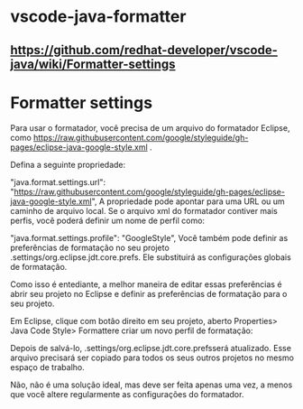 # vscode-java-formatter

## https://github.com/redhat-developer/vscode-java/wiki/Formatter-settings

# Formatter settings

Para usar o formatador, você precisa de um arquivo do formatador Eclipse, como https://raw.githubusercontent.com/google/styleguide/gh-pages/eclipse-java-google-style.xml .

Defina a seguinte propriedade:

"java.format.settings.url": "https://raw.githubusercontent.com/google/styleguide/gh-pages/eclipse-java-google-style.xml",
A propriedade pode apontar para uma URL ou um caminho de arquivo local. Se o arquivo xml do formatador contiver mais perfis, você poderá definir um nome de perfil como:

"java.format.settings.profile": "GoogleStyle",
Você também pode definir as preferências de formatação no seu projeto .settings/org.eclipse.jdt.core.prefs. Ele substituirá as configurações globais de formatação.

Como isso é entediante, a melhor maneira de editar essas preferências é abrir seu projeto no Eclipse e definir as preferências de formatação para o seu projeto.

Em Eclipse, clique com botão direito em seu projeto, aberto Properties> Java Code Style> Formattere criar um novo perfil de formatação: 

Depois de salvá-lo, .settings/org.eclipse.jdt.core.prefsserá atualizado. Esse arquivo precisará ser copiado para todos os seus outros projetos no mesmo espaço de trabalho.

Não, não é uma solução ideal, mas deve ser feita apenas uma vez, a menos que você altere regularmente as configurações do formatador.
